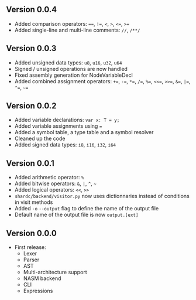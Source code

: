 ## Version 0.0.4
- Added comparison operators: `==`, `!=`, `<`, `>`, `<=`, `>=`
- Added single-line and multi-line comments: `//`, `/**/`

## Version 0.0.3
- Added unsigned data types: `u8`, `u16`, `u32`, `u64`
- Signed / unsigned operations are now handled
- Fixed assembly generation for NodeVariableDecl
- Added combined assignment operators: `+=`, `-=`, `*=`, `/=`, `%=`, `<<=`, `>>=`, `&=`, `|=`, `^=`, `~=`

## Version 0.0.2
- Added variable declarations: `var x: T = y;`
- Added variable assignments using `=`
- Added a symbol table, a type table and a symbol resolver
- Cleaned up the code
- Added signed data types: `i8`, `i16`, `i32`, `i64`

## Version 0.0.1
- Added arithmetic operator: `%`
- Added bitwise operators: `&`, `|`, `^`, `~`
- Added logical operators: `<<`, `>>`
- `shardc/backend/visitor.py` now uses dictionnaries instead of conditions in visit methods
- Added `-o` `--output` flag to define the name of the output file
- Default name of the output file is now `output.[ext]`

## Version 0.0.0
- First release:
    - Lexer
    - Parser
    - AST
    - Multi-architecture support
    - NASM backend
    - CLI
    - Expressions